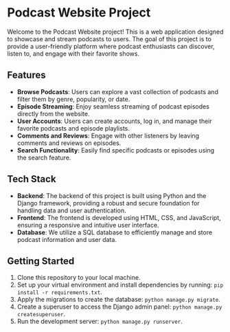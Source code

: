 # Podcast Website Project

Welcome to the Podcast Website project! This is a web application designed to showcase and stream podcasts to users. The goal of this project is to provide a user-friendly platform where podcast enthusiasts can discover, listen to, and engage with their favorite shows.

## Features

- **Browse Podcasts**: Users can explore a vast collection of podcasts and filter them by genre, popularity, or date.
- **Episode Streaming**: Enjoy seamless streaming of podcast episodes directly from the website.
- **User Accounts**: Users can create accounts, log in, and manage their favorite podcasts and episode playlists.
- **Comments and Reviews**: Engage with other listeners by leaving comments and reviews on episodes.
- **Search Functionality**: Easily find specific podcasts or episodes using the search feature.

## Tech Stack

- **Backend**: The backend of this project is built using Python and the Django framework, providing a robust and secure foundation for handling data and user authentication.
- **Frontend**: The frontend is developed using HTML, CSS, and JavaScript, ensuring a responsive and intuitive user interface.
- **Database**: We utilize a SQL database to efficiently manage and store podcast information and user data.

## Getting Started

1. Clone this repository to your local machine.
2. Set up your virtual environment and install dependencies by running: `pip install -r requirements.txt`.
3. Apply the migrations to create the database: `python manage.py migrate`.
4. Create a superuser to access the Django admin panel: `python manage.py createsuperuser`.
5. Run the development server: `python manage.py runserver`.
